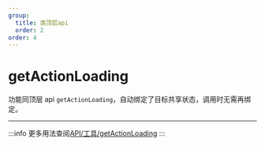 ```yaml
---
group:
  title: 类顶层api
  order: 2
order: 4
---
```


# getActionLoading

功能同顶层 api `getActionLoading`，自动绑定了目标共享状态，调用时无需再绑定。

---
:::info
更多用法查阅[API/工具/getActionLoading](/api/utils/get-action-loading)
:::
